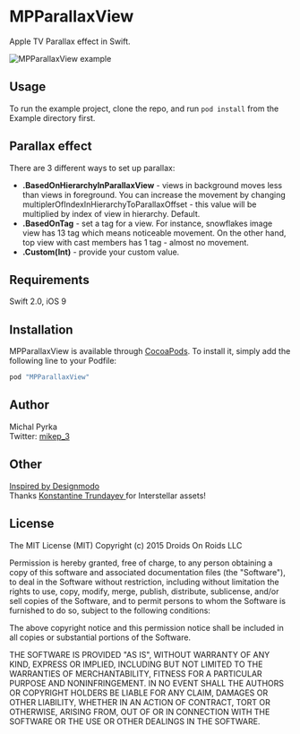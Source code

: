 # MPParallaxView

Apple TV Parallax effect in Swift.

<img src="http://i.imgur.com/HpujAKj.gif" alt="MPParallaxView example">

## Usage

To run the example project, clone the repo, and run `pod install` from the Example directory first.

## Parallax effect

There are 3 different ways to set up parallax:
* **.BasedOnHierarchyInParallaxView** - views in background moves less than views in foreground. You can increase the movement by changing multiplerOfIndexInHierarchyToParallaxOffset - this value will be multiplied by index of view in hierarchy. Default.
* **.BasedOnTag** - set a tag for a view. For instance, snowflakes image view has 13 tag which means noticeable movement. On the other hand, top view with cast members has 1 tag - almost no movement.
* **.Custom(Int)** - provide your custom value.

## Requirements

Swift 2.0, iOS 9

## Installation

MPParallaxView is available through [CocoaPods](http://cocoapods.org). To install
it, simply add the following line to your Podfile:

```ruby
pod "MPParallaxView"
```

## Author

Michal Pyrka  
Twitter: [mikep_3](https://twitter.com/mike_p3)

## Other
[Inspired by Designmodo](http://designmodo.com/apple-tv-effect)  
Thanks [Konstantine Trundayev
](https://dribbble.com/k0t) for Interstellar assets!

## License

The MIT License (MIT)
Copyright (c) 2015 Droids On Roids LLC

Permission is hereby granted, free of charge, to any person obtaining a copy of this software and associated documentation files (the "Software"), to deal in the Software without restriction, including without limitation the rights to use, copy, modify, merge, publish, distribute, sublicense, and/or sell copies of the Software, and to permit persons to whom the Software is furnished to do so, subject to the following conditions:

The above copyright notice and this permission notice shall be included in all copies or substantial portions of the Software.

THE SOFTWARE IS PROVIDED "AS IS", WITHOUT WARRANTY OF ANY KIND, EXPRESS OR IMPLIED, INCLUDING BUT NOT LIMITED TO THE WARRANTIES OF MERCHANTABILITY, FITNESS FOR A PARTICULAR PURPOSE AND NONINFRINGEMENT. IN NO EVENT SHALL THE AUTHORS OR COPYRIGHT HOLDERS BE LIABLE FOR ANY CLAIM, DAMAGES OR OTHER LIABILITY, WHETHER IN AN ACTION OF CONTRACT, TORT OR OTHERWISE, ARISING FROM, OUT OF OR IN CONNECTION WITH THE SOFTWARE OR THE USE OR OTHER DEALINGS IN THE SOFTWARE.
